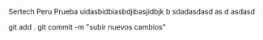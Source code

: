 Sertech Peru Prueba uidasbidbiasbdjibasjidbjk b
sdadasdasd as
d
asdasd

git add .
git commit -m "subir nuevos cambios"